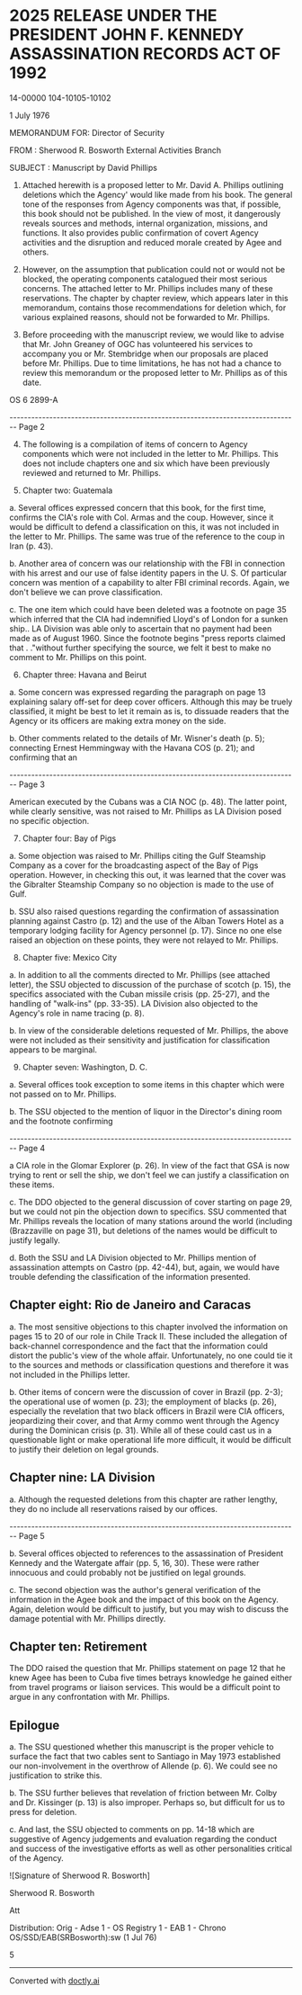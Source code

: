 # 2025 RELEASE UNDER THE PRESIDENT JOHN F. KENNEDY ASSASSINATION RECORDS ACT OF 1992

14-00000
104-10105-10102

1 July 1976

MEMORANDUM FOR: Director of Security

FROM : Sherwood R. Bosworth
External Activities Branch

SUBJECT : Manuscript by David Phillips

1. Attached herewith is a proposed letter to Mr. David A. Phillips outlining deletions which the Agency' would like made from his book. The general tone of the responses from Agency components was that, if possible, this book should not be published. In the view of most, it dangerously reveals sources and methods, internal organization, missions, and functions. It also provides public confirmation of covert Agency activities and the disruption and reduced morale created by Agee and others.

2. However, on the assumption that publication could not or would not be blocked, the operating components catalogued their most serious concerns. The attached letter to Mr. Phillips includes many of these reservations. The chapter by chapter review, which appears later in this memorandum, contains those recommendations for deletion which, for various explained reasons, should not be forwarded to Mr. Phillips.

3. Before proceeding with the manuscript review, we would like to advise that Mr. John Greaney of OGC has volunteered his services to accompany you or Mr. Stembridge when our proposals are placed before Mr. Phillips. Due to time limitations, he has not had a chance to review this memorandum or the proposed letter to Mr. Phillips as of this date.

OS 6 2899-A


-------------------------------------------------------------------------------- Page 2

4. The following is a compilation of items of concern to Agency components which were not included in the letter to Mr. Phillips. This does not include chapters one and six which have been previously reviewed and returned to Mr. Phillips.

5. Chapter two: Guatemala

a. Several offices expressed concern that this book, for the first time, confirms the CIA's role with Col. Armas and the coup. However, since it would be difficult to defend a classification on this, it was not included in the letter to Mr. Phillips. The same was true of the reference to the coup in Iran (p. 43).

b. Another area of concern was our relationship with the FBI in connection with his arrest and our use of false identity papers in the U. S. Of particular concern was mention of a capability to alter FBI criminal records. Again, we don't believe we can prove classification.

c. The one item which could have been deleted was a footnote on page 35 which inferred that the CIA had indemnified Lloyd's of London for a sunken ship.. LA Division was able only to ascertain that no payment had been made as of August 1960. Since the footnote begins "press reports claimed that . ."without further specifying the source, we felt it best to make no comment to Mr. Phillips on this point.

6. Chapter three: Havana and Beirut

a. Some concern was expressed regarding the paragraph on page 13 explaining salary off-set for deep cover officers. Although this may be truely classified, it might be best to let it remain as is, to dissuade readers that the Agency or its officers are making extra money on the side.

b. Other comments related to the details of Mr. Wisner's death (p. 5); connecting Ernest Hemmingway with the Havana COS (p. 21); and confirming that an


-------------------------------------------------------------------------------- Page 3

American executed by the Cubans was a CIA NOC (p. 48).
The latter point, while clearly sensitive, was not raised to Mr. Phillips as LA Division posed no specific objection.

7. Chapter four: Bay of Pigs

a. Some objection was raised to Mr. Phillips citing the Gulf Steamship Company as a cover for the broadcasting aspect of the Bay of Pigs operation. However, in checking this out, it was learned that the cover was the Gibralter Steamship Company so no objection is made to the use of Gulf.

b. SSU also raised questions regarding the confirmation of assassination planning against Castro (p. 12) and the use of the Alban Towers Hotel as a temporary lodging facility for Agency personnel (p. 17). Since no one else raised an objection on these points, they were not relayed to Mr. Phillips.

8. Chapter five: Mexico City

a. In addition to all the comments directed to Mr. Phillips (see attached letter), the SSU objected to discussion of the purchase of scotch (p. 15), the specifics associated with the Cuban missile crisis (pp. 25-27), and the handling of "walk-ins" (pp. 33-35). LA Division also objected to the Agency's role in name tracing (p. 8).

b. In view of the considerable deletions requested of Mr. Phillips, the above were not included as their sensitivity and justification for classification appears to be marginal.

9. Chapter seven: Washington, D. C.

a. Several offices took exception to some items in this chapter which were not passed on to Mr. Phillips.

b. The SSU objected to the mention of liquor in the Director's dining room and the footnote confirming


-------------------------------------------------------------------------------- Page 4

a CIA role in the Glomar Explorer (p. 26). In view of the fact that GSA is now trying to rent or sell the ship, we don't feel we can justify a classification on these items.

c. The DDO objected to the general discussion of cover starting on page 29, but we could not pin the objection down to specifics. SSU commented that Mr. Phillips reveals the location of many stations around the world (including (Brazzaville on page 31), but deletions of the names would be difficult to justify legally.

d. Both the SSU and LA Division objected to Mr. Phillips mention of assassination attempts on Castro (pp. 42-44), but, again, we would have trouble defending the classification of the information presented.

## Chapter eight: Rio de Janeiro and Caracas

a. The most sensitive objections to this chapter involved the information on pages 15 to 20 of our role in Chile Track II. These included the allegation of back-channel correspondence and the fact that the information could distort the public's view of the whole affair. Unfortunately, no one could tie it to the sources and methods or classification questions and therefore it was not included in the Phillips letter.

b. Other items of concern were the discussion of cover in Brazil (pp. 2-3); the operational use of women (p. 23); the employment of blacks (p. 26), especially the revelation that two black officers in Brazil were CIA officers, jeopardizing their cover, and that Army commo went through the Agency during the Dominican crisis (p. 31). While all of these could cast us in a questionable light or make operational life more difficult, it would be difficult to justify their deletion on legal grounds.

## Chapter nine: LA Division

a. Although the requested deletions from this chapter are rather lengthy, they do no include all reservations raised by our offices.


-------------------------------------------------------------------------------- Page 5

b. Several offices objected to references to the assassination of President Kennedy and the Watergate affair (pp. 5, 16, 30). These were rather innocuous and could probably not be justified on legal grounds.

c. The second objection was the author's general verification of the information in the Agee book and the impact of this book on the Agency. Again, deletion would be difficult to justify, but you may wish to discuss the damage potential with Mr. Phillips directly.

## Chapter ten: Retirement

The DDO raised the question that Mr. Phillips statement on page 12 that he knew Agee has been to Cuba five times betrays knowledge he gained either from travel programs or liaison services. This would be a difficult point to argue in any confrontation with Mr. Phillips.

## Epilogue

a. The SSU questioned whether this manuscript is the proper vehicle to surface the fact that two cables sent to Santiago in May 1973 established our non-involvement in the overthrow of Allende (p. 6). We could see no justification to strike this.

b. The SSU further believes that revelation of friction between Mr. Colby and Dr. Kissinger (p. 13) is also improper. Perhaps so, but difficult for us to press for deletion.

c. And last, the SSU objected to comments on pp. 14-18 which are suggestive of Agency judgements and evaluation regarding the conduct and success of the investigative efforts as well as other personalities critical of the Agency.

![Signature of Sherwood R. Bosworth]

Sherwood R. Bosworth

Att

Distribution:
Orig - Adse
1 - OS Registry
1 - EAB
1 - Chrono
OS/SSD/EAB(SRBosworth):sw (1 Jul 76)

5


---
Converted with [doctly.ai](https://doctly.ai)